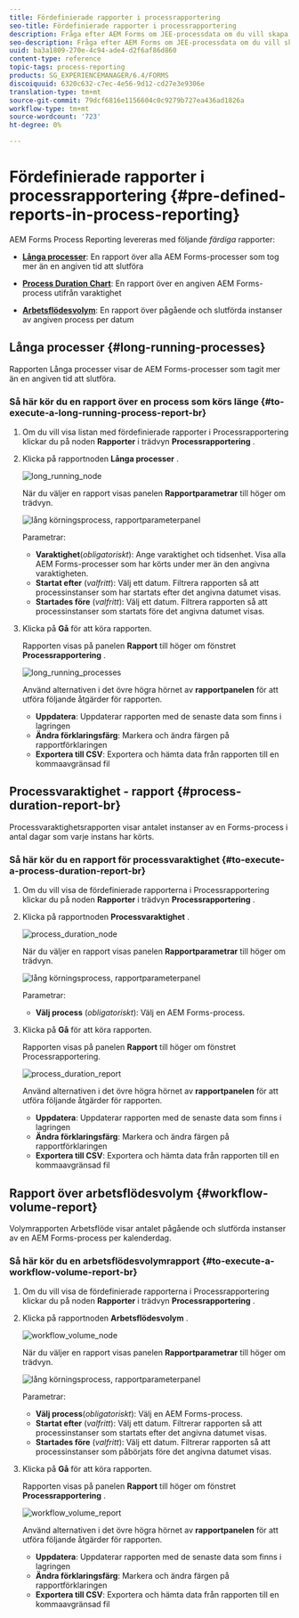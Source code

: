 ```yaml
---
title: Fördefinierade rapporter i processrapportering
seo-title: Fördefinierade rapporter i processrapportering
description: Fråga efter AEM Forms om JEE-processdata om du vill skapa rapporter om långvariga processer, processens varaktighet och arbetsflödets volym
seo-description: Fråga efter AEM Forms om JEE-processdata om du vill skapa rapporter om långvariga processer, processens varaktighet och arbetsflödets volym
uuid: ba3a1809-270e-4c94-ade4-d2f6af86d860
content-type: reference
topic-tags: process-reporting
products: SG_EXPERIENCEMANAGER/6.4/FORMS
discoiquuid: 6320c632-c7ec-4e56-9d12-cd27e3e9306e
translation-type: tm+mt
source-git-commit: 79dcf6816e1156604c0c9279b727ea436ad1826a
workflow-type: tm+mt
source-wordcount: '723'
ht-degree: 0%

---
```



# Fördefinierade rapporter i processrapportering {#pre-defined-reports-in-process-reporting}

AEM Forms Process Reporting levereras med följande *färdiga* rapporter:

* **[Långa processer](/help/forms/using/process-reporting/pre-defined-reports-in-process-reporting.md#p-long-running-processes-p)**: En rapport över alla AEM Forms-processer som tog mer än en angiven tid att slutföra

* **[Process Duration Chart](/help/forms/using/process-reporting/pre-defined-reports-in-process-reporting.md#p-process-duration-report-br-p)**: En rapport över en angiven AEM Forms-process utifrån varaktighet

* **[Arbetsflödesvolym](/help/forms/using/process-reporting/pre-defined-reports-in-process-reporting.md#p-workflow-volume-report-p)**: En rapport över pågående och slutförda instanser av angiven process per datum

## Långa processer {#long-running-processes}

Rapporten Långa processer visar de AEM Forms-processer som tagit mer än en angiven tid att slutföra.

### Så här kör du en rapport över en process som körs länge {#to-execute-a-long-running-process-report-br}

1. Om du vill visa listan med fördefinierade rapporter i Processrapportering klickar du på noden **Rapporter** i trädvyn **Processrapportering** .
1. Klicka på rapportnoden **Långa processer** .

   ![long_running_node](assets/long_running_node.png)

   När du väljer en rapport visas panelen **Rapportparametrar** till höger om trädvyn.

   ![lång körningsprocess, rapportparameterpanel](assets/report_parameters_panel.png)

   Parametrar:

   * **Varaktighet**(*obligatoriskt*): Ange varaktighet och tidsenhet. Visa alla AEM Forms-processer som har körts under mer än den angivna varaktigheten.
   * **Startat efter** (*valfritt*): Välj ett datum. Filtrera rapporten så att processinstanser som har startats efter det angivna datumet visas.
   * **Startades före** (*valfritt*): Välj ett datum. Filtrera rapporten så att processinstanser som startats före det angivna datumet visas.

1. Klicka på **Gå** för att köra rapporten.

   Rapporten visas på panelen **Rapport** till höger om fönstret **Processrapportering** .

   ![long_running_processes](assets/long_running_processes.png)

   Använd alternativen i det övre högra hörnet av **rapportpanelen** för att utföra följande åtgärder för rapporten.

   * **Uppdatera**: Uppdaterar rapporten med de senaste data som finns i lagringen
   * **Ändra förklaringsfärg**: Markera och ändra färgen på rapportförklaringen
   * **Exportera till CSV**: Exportera och hämta data från rapporten till en kommaavgränsad fil

## Processvaraktighet - rapport {#process-duration-report-br}

Processvaraktighetsrapporten visar antalet instanser av en Forms-process i antal dagar som varje instans har körts.

### Så här kör du en rapport för processvaraktighet {#to-execute-a-process-duration-report-br}

1. Om du vill visa de fördefinierade rapporterna i Processrapportering klickar du på noden **Rapporter** i trädvyn **Processrapportering** .
1. Klicka på rapportnoden **Processvaraktighet** .

   ![process_duration_node](assets/process_duration_node.png)

   När du väljer en rapport visas panelen **Rapportparametrar** till höger om trädvyn.

   ![lång körningsprocess, rapportparameterpanel](assets/process_duration_params.png)

   Parametrar:

   * **Välj process** (*obligatoriskt*): Välj en AEM Forms-process.

1. Klicka på **Gå** för att köra rapporten.

   Rapporten visas på panelen **Rapport** till höger om fönstret Processrapportering.

   ![process_duration_report](assets/process_duration_report.png)

   Använd alternativen i det övre högra hörnet av **rapportpanelen** för att utföra följande åtgärder för rapporten.

   * **Uppdatera**: Uppdaterar rapporten med de senaste data som finns i lagringen
   * **Ändra förklaringsfärg**: Markera och ändra färgen på rapportförklaringen
   * **Exportera till CSV**: Exportera och hämta data från rapporten till en kommaavgränsad fil

## Rapport över arbetsflödesvolym {#workflow-volume-report}

Volymrapporten Arbetsflöde visar antalet pågående och slutförda instanser av en AEM Forms-process per kalenderdag.

### Så här kör du en arbetsflödesvolymrapport {#to-execute-a-workflow-volume-report-br}

1. Om du vill visa de fördefinierade rapporterna i Processrapportering klickar du på noden **Rapporter** i trädvyn **Processrapportering** .
1. Klicka på rapportnoden **Arbetsflödesvolym** .

   ![workflow_volume_node](assets/workflow_volume_node.png)

   När du väljer en rapport visas panelen **Rapportparametrar** till höger om trädvyn.

   ![lång körningsprocess, rapportparameterpanel](assets/workflow_volume_params.png)

   Parametrar:

   * **Välj process**(*obligatoriskt*): Välj en AEM Forms-process.
   * **Startat efter** (*valfritt*): Välj ett datum. Filtrerar rapporten så att processinstanser som startats efter det angivna datumet visas.
   * **Startades före** (*valfritt*): Välj ett datum. Filtrerar rapporten så att processinstanser som påbörjats före det angivna datumet visas.

1. Klicka på **Gå** för att köra rapporten.

   Rapporten visas på panelen **Rapport** till höger om fönstret **Processrapportering** .

   ![workflow_volume_report](assets/workflow_volume_report.png)

   Använd alternativen i det övre högra hörnet av **rapportpanelen** för att utföra följande åtgärder för rapporten.

   * **Uppdatera**: Uppdaterar rapporten med de senaste data som finns i lagringen
   * **Ändra förklaringsfärg**: Markera och ändra färgen på rapportförklaringen
   * **Exportera till CSV**: Exportera och hämta data från rapporten till en kommaavgränsad fil

